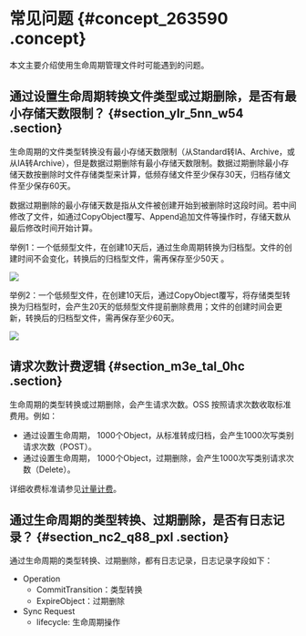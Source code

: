 # 常见问题 {#concept_263590 .concept}

本文主要介绍使用生命周期管理文件时可能遇到的问题。

## 通过设置生命周期转换文件类型或过期删除，是否有最小存储天数限制？ {#section_ylr_5nn_w54 .section}

生命周期的文件类型转换没有最小存储天数限制（从Standard转IA、Archive，或从IA转Archive），但是数据过期删除有最小存储天数限制。数据过期删除最小存储天数按删除时文件存储类型来计算，低频存储文件至少保存30天，归档存储文件至少保存60天。

数据过期删除的最小存储天数是指从文件被创建开始到被删除时这段时间。若中间修改了文件，如通过CopyObject覆写、Append追加文件等操作时，存储天数从最后修改时间开始计算。

举例1：一个低频型文件，在创建10天后，通过生命周期转换为归档型。文件的创建时间不会变化，转换后的归档型文件，需再保存至少50天 。

![](http://static-aliyun-doc.oss-cn-hangzhou.aliyuncs.com/assets/img/4377/155773577634477_zh-CN.png)

举例2：一个低频型文件，在创建10天后，通过CopyObject覆写，将存储类型转换为归档型时，会产生20天的低频型文件提前删除费用；文件的创建时间会更新，转换后的归档型文件，需再保存至少60天。

![](http://static-aliyun-doc.oss-cn-hangzhou.aliyuncs.com/assets/img/4377/155773577634481_zh-CN.png)

## 请求次数计费逻辑 {#section_m3e_tal_0hc .section}

生命周期的类型转换或过期删除，会产生请求次数。OSS 按照请求次数收取标准费用。例如：

-   通过设置生命周期， 1000个Object，从标准转成归档，会产生1000次写类别请求次数（POST）。
-   通过设置生命周期， 1000个Object，过期删除，会产生1000次写类别请求次数（Delete）。

详细收费标准请参见[计量计费](../../../../cn.zh-CN/计量计费/计量项和计费项.md#)。

## 通过生命周期的类型转换、过期删除，是否有日志记录？ {#section_nc2_q88_pxl .section}

通过生命周期的类型转换、过期删除，都有日志记录，日志记录字段如下：

-   Operation
    -   CommitTransition：类型转换
    -   ExpireObject：过期删除
-   Sync Request
    -   lifecycle: 生命周期操作

